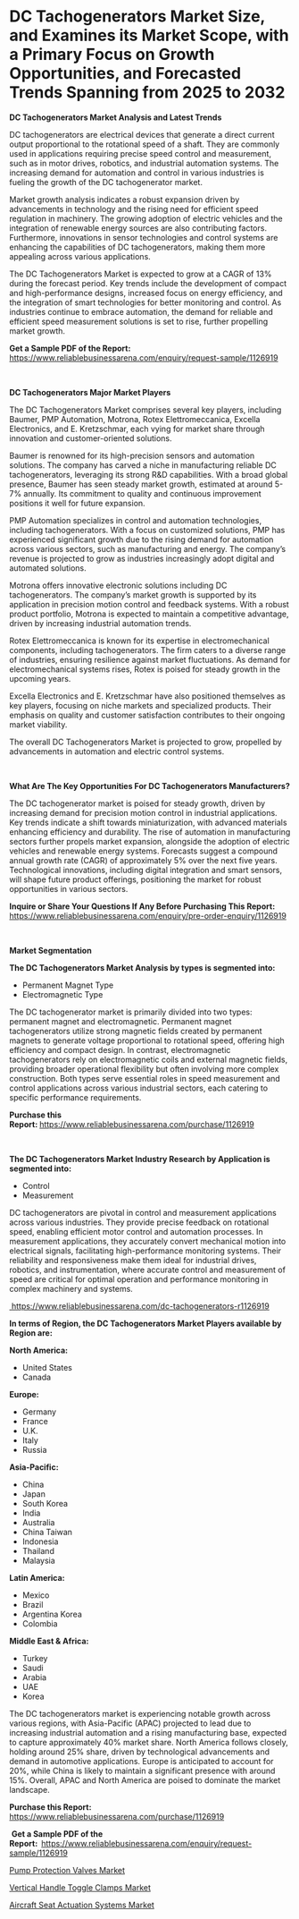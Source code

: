 <p><h1>DC Tachogenerators Market Size, and Examines its Market Scope, with a Primary Focus on Growth Opportunities, and Forecasted Trends Spanning from 2025 to 2032</h1></p><p><strong>DC Tachogenerators Market Analysis and Latest Trends</strong></p>
<p><p>DC tachogenerators are electrical devices that generate a direct current output proportional to the rotational speed of a shaft. They are commonly used in applications requiring precise speed control and measurement, such as in motor drives, robotics, and industrial automation systems. The increasing demand for automation and control in various industries is fueling the growth of the DC tachogenerator market.</p><p>Market growth analysis indicates a robust expansion driven by advancements in technology and the rising need for efficient speed regulation in machinery. The growing adoption of electric vehicles and the integration of renewable energy sources are also contributing factors. Furthermore, innovations in sensor technologies and control systems are enhancing the capabilities of DC tachogenerators, making them more appealing across various applications.</p><p>The DC Tachogenerators Market is expected to grow at a CAGR of 13% during the forecast period. Key trends include the development of compact and high-performance designs, increased focus on energy efficiency, and the integration of smart technologies for better monitoring and control. As industries continue to embrace automation, the demand for reliable and efficient speed measurement solutions is set to rise, further propelling market growth.</p></p>
<p><strong>Get a Sample PDF of the Report:&nbsp;</strong> <a href="https://www.reliablebusinessarena.com/enquiry/request-sample/1126919?utm_campaign=2177&utm_medium=2&utm_source=Github&utm_content=ia&utm_term=10042025&utm_id=dc-tachogenerators">https://www.reliablebusinessarena.com/enquiry/request-sample/1126919</a></p>
<p>&nbsp;</p>
<p><strong>DC Tachogenerators Major Market Players</strong></p>
<p><p>The DC Tachogenerators Market comprises several key players, including Baumer, PMP Automation, Motrona, Rotex Elettromeccanica, Excella Electronics, and E. Kretzschmar, each vying for market share through innovation and customer-oriented solutions.</p><p>Baumer is renowned for its high-precision sensors and automation solutions. The company has carved a niche in manufacturing reliable DC tachogenerators, leveraging its strong R&D capabilities. With a broad global presence, Baumer has seen steady market growth, estimated at around 5-7% annually. Its commitment to quality and continuous improvement positions it well for future expansion.</p><p>PMP Automation specializes in control and automation technologies, including tachogenerators. With a focus on customized solutions, PMP has experienced significant growth due to the rising demand for automation across various sectors, such as manufacturing and energy. The company’s revenue is projected to grow as industries increasingly adopt digital and automated solutions.</p><p>Motrona offers innovative electronic solutions including DC tachogenerators. The company’s market growth is supported by its application in precision motion control and feedback systems. With a robust product portfolio, Motrona is expected to maintain a competitive advantage, driven by increasing industrial automation trends.</p><p>Rotex Elettromeccanica is known for its expertise in electromechanical components, including tachogenerators. The firm caters to a diverse range of industries, ensuring resilience against market fluctuations. As demand for electromechanical systems rises, Rotex is poised for steady growth in the upcoming years.</p><p>Excella Electronics and E. Kretzschmar have also positioned themselves as key players, focusing on niche markets and specialized products. Their emphasis on quality and customer satisfaction contributes to their ongoing market viability.</p><p>The overall DC Tachogenerators Market is projected to grow, propelled by advancements in automation and electric control systems.</p></p>
<p>&nbsp;</p>
<p><strong>What Are The Key Opportunities For DC Tachogenerators Manufacturers?</strong></p>
<p><p>The DC tachogenerator market is poised for steady growth, driven by increasing demand for precision motion control in industrial applications. Key trends indicate a shift towards miniaturization, with advanced materials enhancing efficiency and durability. The rise of automation in manufacturing sectors further propels market expansion, alongside the adoption of electric vehicles and renewable energy systems. Forecasts suggest a compound annual growth rate (CAGR) of approximately 5% over the next five years. Technological innovations, including digital integration and smart sensors, will shape future product offerings, positioning the market for robust opportunities in various sectors.</p></p>
<p><strong>Inquire or Share Your Questions If Any Before Purchasing This Report:</strong> <a href="https://www.reliablebusinessarena.com/enquiry/pre-order-enquiry/1126919?utm_campaign=2177&utm_medium=2&utm_source=Github&utm_content=ia&utm_term=10042025&utm_id=dc-tachogenerators">https://www.reliablebusinessarena.com/enquiry/pre-order-enquiry/1126919</a></p>
<p>&nbsp;</p>
<p><strong>Market Segmentation</strong></p>
<p><strong>The DC Tachogenerators Market Analysis by types is segmented into:</strong></p>
<p><ul><li>Permanent Magnet Type</li><li>Electromagnetic Type</li></ul></p>
<p><p>The DC tachogenerator market is primarily divided into two types: permanent magnet and electromagnetic. Permanent magnet tachogenerators utilize strong magnetic fields created by permanent magnets to generate voltage proportional to rotational speed, offering high efficiency and compact design. In contrast, electromagnetic tachogenerators rely on electromagnetic coils and external magnetic fields, providing broader operational flexibility but often involving more complex construction. Both types serve essential roles in speed measurement and control applications across various industrial sectors, each catering to specific performance requirements.</p></p>
<p><strong>Purchase this Report:&nbsp;</strong><a href="https://www.reliablebusinessarena.com/purchase/1126919?utm_campaign=2177&utm_medium=2&utm_source=Github&utm_content=ia&utm_term=10042025&utm_id=dc-tachogenerators">https://www.reliablebusinessarena.com/purchase/1126919</a></p>
<p>&nbsp;</p>
<p><strong>The DC Tachogenerators Market Industry Research by Application is segmented into:</strong></p>
<p><ul><li>Control</li><li>Measurement</li></ul></p>
<p><p>DC tachogenerators are pivotal in control and measurement applications across various industries. They provide precise feedback on rotational speed, enabling efficient motor control and automation processes. In measurement applications, they accurately convert mechanical motion into electrical signals, facilitating high-performance monitoring systems. Their reliability and responsiveness make them ideal for industrial drives, robotics, and instrumentation, where accurate control and measurement of speed are critical for optimal operation and performance monitoring in complex machinery and systems.</p></p>
<p><a href="https://www.reliablebusinessarena.com/dc-tachogenerators-r1126919?utm_campaign=2177&utm_medium=2&utm_source=Github&utm_content=ia&utm_term=10042025&utm_id=dc-tachogenerators">&nbsp;https://www.reliablebusinessarena.com/dc-tachogenerators-r1126919</a></p>
<p><strong>In terms of Region, the DC Tachogenerators Market Players available by Region are:</strong></p>
<p>
    <p> <strong> North America: </strong>
        <ul>
            <li>United States</li>
            <li>Canada</li>
        </ul>
        </p> 
    <p> <strong> Europe: </strong>
        <ul>
            <li>Germany</li>
            <li>France</li>
            <li>U.K.</li>
            <li>Italy</li>
            <li>Russia</li>
        </ul>
        </p> 
    <p> <strong> Asia-Pacific: </strong>
        <ul>
            <li>China</li>
            <li>Japan</li>
            <li>South Korea</li>
            <li>India</li>
            <li>Australia</li>
            <li>China Taiwan</li>
            <li>Indonesia</li>
            <li>Thailand</li>
            <li>Malaysia</li>
        </ul>
        </p> 
    <p> <strong> Latin America: </strong>
        <ul>
            <li>Mexico</li>
            <li>Brazil</li>
            <li>Argentina Korea</li>
            <li>Colombia</li>
        </ul>
        </p> 
    <p> <strong> Middle East & Africa: </strong>
        <ul>
            <li>Turkey</li>
            <li>Saudi</li>
            <li>Arabia</li>
            <li>UAE</li>
            <li>Korea</li>
        </ul>
    </p>
    </p>
<p><p>The DC tachogenerators market is experiencing notable growth across various regions, with Asia-Pacific (APAC) projected to lead due to increasing industrial automation and a rising manufacturing base, expected to capture approximately 40% market share. North America follows closely, holding around 25% share, driven by technological advancements and demand in automotive applications. Europe is anticipated to account for 20%, while China is likely to maintain a significant presence with around 15%. Overall, APAC and North America are poised to dominate the market landscape.</p></p>
<p><strong>Purchase this Report: </strong><a href="https://www.reliablebusinessarena.com/purchase/1126919?utm_campaign=2177&utm_medium=2&utm_source=Github&utm_content=ia&utm_term=10042025&utm_id=dc-tachogenerators">https://www.reliablebusinessarena.com/purchase/1126919</a></p>
<p>&nbsp;<strong>Get a Sample PDF of the Report:&nbsp;&nbsp;</strong><a href="https://www.reliablebusinessarena.com/enquiry/request-sample/1126919?utm_campaign=2177&utm_medium=2&utm_source=Github&utm_content=ia&utm_term=10042025&utm_id=dc-tachogenerators">https://www.reliablebusinessarena.com/enquiry/request-sample/1126919</a></p>
<p><strong></strong></p>
<p><p><a href="https://github.com/pichuaadh0/Market-Research-Report-List-1/blob/main/pump-protection-valves-market.md?utm_campaign=2177&utm_medium=2&utm_source=Github&utm_content=ia&utm_term=10042025&utm_id=dc-tachogenerators">Pump Protection Valves Market</a></p><p><a href="https://github.com/forgazerbyjt/Market-Research-Report-List-1/blob/main/vertical-handle-toggle-clamps-market.md?utm_campaign=2177&utm_medium=2&utm_source=Github&utm_content=ia&utm_term=10042025&utm_id=dc-tachogenerators">Vertical Handle Toggle Clamps Market</a></p><p><a href="https://github.com/merkinedry7b/Market-Research-Report-List-1/blob/main/aircraft-seat-actuation-systems-market.md?utm_campaign=2177&utm_medium=2&utm_source=Github&utm_content=ia&utm_term=10042025&utm_id=dc-tachogenerators">Aircraft Seat Actuation Systems Market</a></p></p>